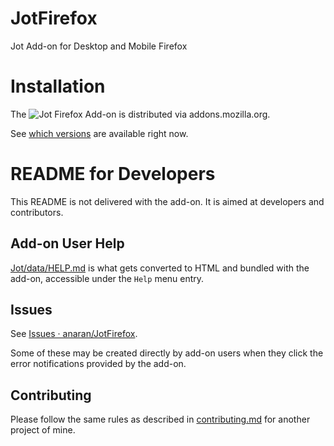 # JotFirefox
Jot Add-on for Desktop and Mobile Firefox

# Installation

The ![][icon] Firefox Add-on is distributed via addons.mozilla.org.

[icon]: Jot/data/posts-48.png "Jot"

See [which versions](https://addons.mozilla.org/en-US/firefox/addon/jot/versions/) are available right now.

# README for Developers

This README is not delivered with the add-on. It is aimed at
developers and contributors.

## Add-on User Help

[Jot/data/HELP.md](Jot/data/HELP.md) is what gets converted to HTML and bundled with the add-on, accessible under the `Help` menu entry.

## Issues

See [Issues ·
anaran/JotFirefox](https://github.com/anaran/JotFirefox/issues).

Some of these may be created directly by add-on users when they click
the error notifications provided by the add-on.

## Contributing

Please follow the same rules as described in
[contributing.md](https://github.com/anaran/LastScrollChrome/blob/master/contributing.md)
for another project of mine.
